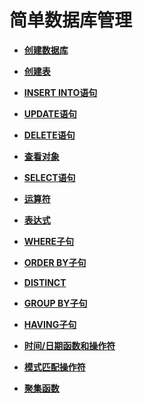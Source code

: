 # 简单数据库管理

-   **[创建数据库](创建数据库.md)**

-   **[创建表](创建表.md)**

-   **[INSERT INTO语句](INSERT-INTO语句.md)**

-   **[UPDATE语句](UPDATE语句.md)**

-   **[DELETE语句](DELETE语句.md)**

-   **[查看对象](查看对象.md)**

-   **[SELECT语句](SELECT语句.md)**

-   **[运算符](运算符.md)**

-   **[表达式](表达式.md)**

-   **[WHERE子句](WHERE子句.md)**

-   **[ORDER BY子句](ORDER-BY子句.md)**

-   **[DISTINCT](DISTINCT.md)**

-   **[GROUP BY子句](GROUP-BY子句.md)**

-   **[HAVING子句](HAVING子句.md)**

-   **[时间/日期函数和操作符](时间-日期函数和操作符.md)**

-   **[模式匹配操作符](模式匹配操作符.md)**

-   **[聚集函数](聚集函数.md)**

